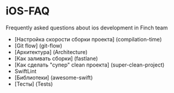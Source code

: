 # iOS-FAQ
Frequently asked questions about ios development in Finch team

- [Настройка скорости сборки проекта] (compilation-time)
- [Git flow] (git-flow)  
- [Архитектура] (Architecture)
- [Как заливать сборки] (fastlane)
- [Как сделать "супер" clean проекта] (super-clean-project)
- SwiftLint
- [Библиотеки] (awesome-swift)
- [Тесты] (Tests)
